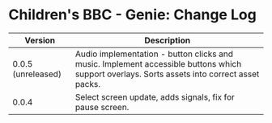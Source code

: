 # Children's BBC - Genie: Change Log

| Version | Description |
|---------|-------------|
| 0.0.5 (unreleased)  | Audio implementation - button clicks and music. Implement accessible buttons which support overlays. Sorts assets into correct asset packs.  |
| 0.0.4 | Select screen update, adds signals, fix for pause screen. |
